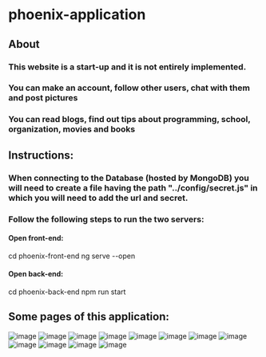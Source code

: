 # phoenix-application
## About
### This website is a start-up and it is not entirely implemented. 
### You can make an account, follow other users, chat with them and post pictures
### You can read blogs, find out tips about programming, school, organization, movies and books
## Instructions:
### When connecting to the Database (hosted by MongoDB) you will need to create a file having the path "../config/secret.js" in which you will need to add the url and secret. 
### Follow the following steps to run the two servers:
#### Open front-end: 
cd phoenix-front-end
ng serve --open
#### Open back-end: 
cd phoenix-back-end
npm run start
## Some pages of this application:
![image](https://user-images.githubusercontent.com/78255281/151894899-cbd4966c-83d7-4a1b-a26f-6dc9a00558a7.png)
![image](https://user-images.githubusercontent.com/78255281/151894998-39a1b08e-4197-4628-8ee5-d0279c5bc386.png)
![image](https://user-images.githubusercontent.com/78255281/151895055-ad41b0aa-3dde-4937-a7c5-d0083c953b1c.png)
![image](https://user-images.githubusercontent.com/78255281/151895093-ac702e23-b2f8-4cd2-a629-c312f568c856.png)
![image](https://user-images.githubusercontent.com/78255281/151895123-965c623e-e51f-45ab-b3b7-f75d7a62d8d1.png)
![image](https://user-images.githubusercontent.com/78255281/151895170-24c8ab49-bb2b-418d-a7c8-3a1e546ebda3.png)
![image](https://user-images.githubusercontent.com/78255281/151895226-3e2ce67e-858c-4e17-9db8-45a8d015ebdc.png)
![image](https://user-images.githubusercontent.com/78255281/151895277-c15712ed-fd6d-4470-b895-f59183f504b2.png)
![image](https://user-images.githubusercontent.com/78255281/151895320-0b97f941-1803-4eaa-a705-a189dae56884.png)
![image](https://user-images.githubusercontent.com/78255281/151895340-42aba298-9fc7-47aa-a635-2300e38e5990.png)
![image](https://user-images.githubusercontent.com/78255281/151895382-950e11c4-9633-42f7-993a-794a1197f149.png)
![image](https://user-images.githubusercontent.com/78255281/151896924-fd2797db-2ad3-4b30-a4ff-8e7ed4020a17.png)


